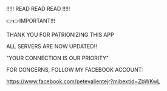 !!!!! READ READ READ !!!!!

👉👉IMPORTANT!!!

THANK YOU FOR PATRIONIZING THIS APP

ALL SERVERS ARE NOW UPDATED!!

"YOUR CONNECTION IS OUR PRIORITY"

FOR CONCERNS, FOLLOW MY FACEBOOK ACCOUNT:

https://www.facebook.com/petevalientejr?mibextid=ZbWKwL
